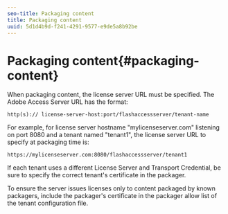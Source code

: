 ```yaml
---
seo-title: Packaging content
title: Packaging content
uuid: 5d1d4b9d-f241-4291-9577-e9de5a8b92be
---
```


# Packaging content{#packaging-content}

When packaging content, the license server URL must be specified. The Adobe Access Server URL has the format:

```
http(s):// license-server-host:port/flashaccessserver/tenant-name
```

For example, for license server hostname "mylicenseserver.com" listening on port 8080 and a tenant named "tenant1", the license server URL to specify at packaging time is:

```
https://mylicenseserver.com:8080/flashaccessserver/tenant1
```

If each tenant uses a different License Server and Transport Credential, be sure to specify the correct tenant's certificate in the packager.

To ensure the server issues licenses only to content packaged by known packagers, include the packager's certificate in the packager allow list of the tenant configuration file.
